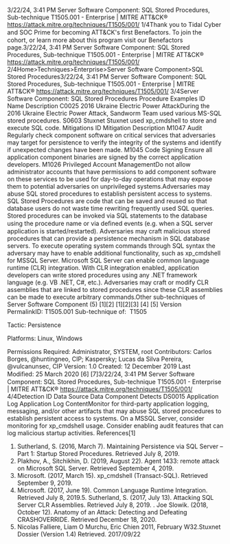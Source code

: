 3/22/24, 3:41 PM Server Software Component: SQL Stored Procedures, Sub-technique T1505.001 - Enterprise | MITRE ATT&CK®
https://attack.mitre.org/techniques/T1505/001/ 1/4Thank you to Tidal Cyber and SOC Prime for becoming ATT&CK's ﬁrst Benefactors. To join the cohort, or learn more about this program visit our
Benefactors page.3/22/24, 3:41 PM Server Software Component: SQL Stored Procedures, Sub-technique T1505.001 - Enterprise | MITRE ATT&CK®
https://attack.mitre.org/techniques/T1505/001/ 2/4Home>Techniques>Enterprise>Server Software Component>SQL Stored Procedures3/22/24, 3:41 PM Server Software Component: SQL Stored Procedures, Sub-technique T1505.001 - Enterprise | MITRE ATT&CK®
https://attack.mitre.org/techniques/T1505/001/ 3/4Server Software Component: SQL Stored Procedures
Procedure Examples
ID Name Description
C0025 2016 Ukraine Electric Power
AttackDuring the 2016 Ukraine Electric Power Attack, Sandworm Team used various MS-SQL
stored procedures.
S0603 Stuxnet Stuxnet used xp\_cmdshell to store and execute SQL code.
Mitigations
ID Mitigation Description
M1047 Audit Regularly check component software on critical services that adversaries may target for persistence
to verify the integrity of the systems and identify if unexpected changes have been made.
M1045 Code Signing Ensure all application component binaries are signed by the correct application developers.
M1026 Privileged Account
ManagementDo not allow administrator accounts that have permissions to add component software on these
services to be used for day-to-day operations that may expose them to potential adversaries on
unprivileged systems.Adversaries may abuse SQL stored procedures to establish persistent access to systems. SQL Stored Procedures are code that can be saved
and reused so that database users do not waste time rewriting frequently used SQL queries. Stored procedures can be invoked via SQL
statements to the database using the procedure name or via deﬁned events (e.g. when a SQL server application is started/restarted).
Adversaries may craft malicious stored procedures that can provide a persistence mechanism in SQL database servers. To execute
operating system commands through SQL syntax the adversary may have to enable additional functionality, such as xp\_cmdshell for
MSSQL Server.
Microsoft SQL Server can enable common language runtime (CLR) integration. With CLR integration enabled, application developers can
write stored procedures using any .NET framework language (e.g. VB .NET, C#, etc.). Adversaries may craft or modify CLR assemblies that
are linked to stored procedures since these CLR assemblies can be made to execute arbitrary commands.Other sub-techniques of Server Software Component (5)
[1][2]
[1][2][3]
[4]
[5]
Version PermalinkID: T1505.001
Sub-technique of:  T1505

Tactic: Persistence

Platforms: Linux, Windows

Permissions Required: Administrator, SYSTEM, root
Contributors: Carlos Borges, @huntingneo, CIP; Kaspersky; Lucas da Silva Pereira, @vulcanunsec, CIP
Version: 1.0
Created: 12 December 2019
Last Modiﬁed: 25 March 2020
[6]
[7]3/22/24, 3:41 PM Server Software Component: SQL Stored Procedures, Sub-technique T1505.001 - Enterprise | MITRE ATT&CK®
https://attack.mitre.org/techniques/T1505/001/ 4/4Detection
ID Data Source Data Component Detects
DS0015 Application Log Application Log
ContentMonitor for third-party application logging, messaging, and/or other artifacts that may
abuse SQL stored procedures to establish persistent access to systems. On a MSSQL
Server, consider monitoring for xp\_cmdshell usage. Consider enabling audit features
that can log malicious startup activities.
References[1]
1. Sutherland, S. (2016, March 7). Maintaining Persistence via
SQL Server – Part 1: Startup Stored Procedures. Retrieved July
8, 2019.
2. Plakhov, A., Sitchikhin, D. (2019, August 22). Agent 1433:
remote attack on Microsoft SQL Server. Retrieved September
4, 2019.
3. Microsoft. (2017, March 15). xp\_cmdshell (Transact-SQL).
Retrieved September 9, 2019.
4. Microsoft. (2017, June 19). Common Language Runtime
Integration. Retrieved July 8, 2019.5. Sutherland, S. (2017, July 13). Attacking SQL Server CLR
Assemblies. Retrieved July 8, 2019.
. Joe Slowik. (2018, October 12). Anatomy of an Attack:
Detecting and Defeating CRASHOVERRIDE. Retrieved
December 18, 2020.
7. Nicolas Falliere, Liam O Murchu, Eric Chien 2011, February
W32.Stuxnet Dossier (Version 1.4) Retrieved. 2017/09/22